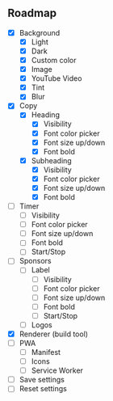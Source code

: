 ## Roadmap

- [x] Background
    - [x] Light
    - [x] Dark
    - [x] Custom color
    - [x] Image
    - [x] YouTube Video
    - [x] Tint
    - [x] Blur
- [x] Copy
    - [x] Heading
        - [x] Visibility
        - [x] Font color picker
        - [x] Font size up/down
        - [x] Font bold
    - [x] Subheading
        - [x] Visibility
        - [x] Font color picker
        - [x] Font size up/down
        - [x] Font bold
- [ ] Timer
    - [ ] Visibility
    - [ ] Font color picker
    - [ ] Font size up/down
    - [ ] Font bold
    - [ ] Start/Stop
- [ ] Sponsors
    - [ ] Label
        - [ ] Visibility
        - [ ] Font color picker
        - [ ] Font size up/down
        - [ ] Font bold
        - [ ] Start/Stop
    - [ ] Logos
- [x] Renderer (build tool)
- [ ] PWA
    - [ ] Manifest
    - [ ] Icons
    - [ ] Service Worker
- [ ] Save settings
- [ ] Reset settings